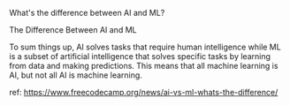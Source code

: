 What's the difference between AI and ML?

The Difference Between AI and ML

To sum things up, AI solves tasks that require human intelligence while ML is a subset of artificial intelligence that solves specific tasks by learning from data and making predictions. This means that all machine learning is AI, but not all AI is machine learning.

ref:
https://www.freecodecamp.org/news/ai-vs-ml-whats-the-difference/